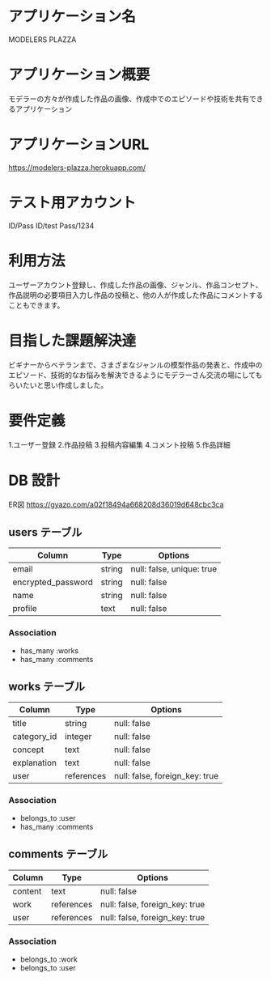 # アプリケーション名
MODELERS PLAZZA

# アプリケーション概要
モデラーの方々が作成した作品の画像、作成中でのエピソードや技術を共有できるアプリケーション

# アプリケーションURL
https://modelers-plazza.herokuapp.com/

# テスト用アカウント
ID/Pass
ID/test
Pass/1234

# 利用方法
ユーザーアカウント登録し、作成した作品の画像、ジャンル、作品コンセプト、作品説明の必要項目入力し作品の投稿と、他の人が作成した作品にコメントすることもできます。

# 目指した課題解決達
ビギナーからベテランまで、さまざまなジャンルの模型作品の発表と、作成中のエピソード、技術的なお悩みを解決できるようにモデラーさん交流の場にしてもらいたいと思い作成しました。

# 要件定義
1.ユーザー登録
2.作品投稿
3.投稿内容編集
4.コメント投稿
5.作品詳細


# DB 設計
ER図
https://gyazo.com/a02f18494a668208d36019d648cbc3ca



## users テーブル

| Column             | Type     | Options                   |
|--------------------|----------|---------------------------|
| email              | string   | null: false, unique: true |
| encrypted_password | string   | null: false               |
| name               | string   | null: false               |
| profile            | text     | null: false               |

### Association

* has_many :works
* has_many :comments

## works テーブル

| Column        | Type       | Options                        |
|---------------|------------|--------------------------------|
| title         | string     | null: false                    |
| category_id   | integer    | null: false                    |
| concept       | text       | null: false                    |
| explanation   | text       | null: false                    |#説明
| user          | references | null: false, foreign_key: true |

### Association

- belongs_to :user
- has_many :comments

## comments テーブル

| Column      | Type       | Options                        |
|-------------|------------|--------------------------------|
| content     | text       | null: false                    |
| work        | references | null: false, foreign_key: true |
| user        | references | null: false, foreign_key: true |

### Association

- belongs_to :work
- belongs_to :user